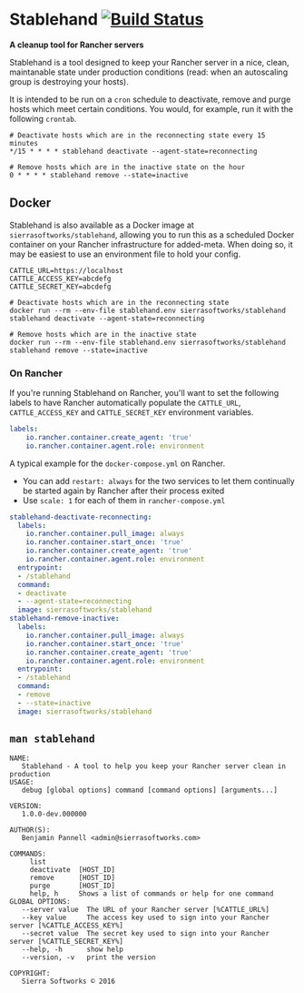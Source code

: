 # Stablehand [![Build Status](https://drone.sierrasoftworks.com/api/badges/SierraSoftworks/stablehand/status.svg)](https://drone.sierrasoftworks.com/SierraSoftworks/stablehand)
**A cleanup tool for Rancher servers**

Stablehand is a tool designed to keep your Rancher server in a nice, clean, maintanable
state under production conditions (read: when an autoscaling group is destroying your hosts).

It is intended to be run on a `cron` schedule to deactivate, remove and purge hosts which meet
certain conditions. You would, for example, run it with the following `crontab`.

```crontab
# Deactivate hosts which are in the reconnecting state every 15 minutes
*/15 * * * * stablehand deactivate --agent-state=reconnecting

# Remove hosts which are in the inactive state on the hour
0 * * * * stablehand remove --state=inactive
```

## Docker

Stablehand is also available as a Docker image at `sierrasoftworks/stablehand`, allowing you to run this as a scheduled Docker container on your Rancher infrastructure for added-meta. When doing so, it may be easiest to use an environment file to hold your
config.

```
CATTLE_URL=https://localhost
CATTLE_ACCESS_KEY=abcdefg
CATTLE_SECRET_KEY=abcdefg
```

```
# Deactivate hosts which are in the reconnecting state
docker run --rm --env-file stablehand.env sierrasoftworks/stablehand stablehand deactivate --agent-state=reconnecting

# Remove hosts which are in the inactive state
docker run --rm --env-file stablehand.env sierrasoftworks/stablehand stablehand remove --state=inactive
```

### On Rancher
If you're running Stablehand on Rancher, you'll want to set the following labels to have Rancher automatically populate the `CATTLE_URL`,
`CATTLE_ACCESS_KEY` and `CATTLE_SECRET_KEY` environment variables.

```yml
labels:
    io.rancher.container.create_agent: 'true'
    io.rancher.container.agent.role: environment
```

A typical example for the `docker-compose.yml` on Rancher.

- You can add `restart: always` for the two services to let them continually be started again by Rancher after their process exited
- Use `scale: 1` for each of them in `rancher-compose.yml`

```yml
stablehand-deactivate-reconnecting:
  labels:
    io.rancher.container.pull_image: always
    io.rancher.container.start_once: 'true'
    io.rancher.container.create_agent: 'true'
    io.rancher.container.agent.role: environment
  entrypoint:
  - /stablehand
  command:
  - deactivate
  - --agent-state=reconnecting
  image: sierrasoftworks/stablehand
stablehand-remove-inactive:
  labels:
    io.rancher.container.pull_image: always
    io.rancher.container.start_once: 'true'
    io.rancher.container.create_agent: 'true'
    io.rancher.container.agent.role: environment
  entrypoint:
  - /stablehand
  command:
  - remove
  - --state=inactive
  image: sierrasoftworks/stablehand
```

## `man stablehand`

```
NAME:
   Stablehand - A tool to help you keep your Rancher server clean in production
USAGE:
   debug [global options] command [command options] [arguments...]
   
VERSION:
   1.0.0-dev.000000
   
AUTHOR(S):
   Benjamin Pannell <admin@sierrasoftworks.com> 
   
COMMANDS:
     list        
     deactivate  [HOST_ID]
     remove      [HOST_ID]
     purge       [HOST_ID]
     help, h     Shows a list of commands or help for one command
GLOBAL OPTIONS:
   --server value  The URL of your Rancher server [%CATTLE_URL%]
   --key value     The access key used to sign into your Rancher server [%CATTLE_ACCESS_KEY%]
   --secret value  The secret key used to sign into your Rancher server [%CATTLE_SECRET_KEY%]
   --help, -h      show help
   --version, -v   print the version
   
COPYRIGHT:
   Sierra Softworks © 2016
```
